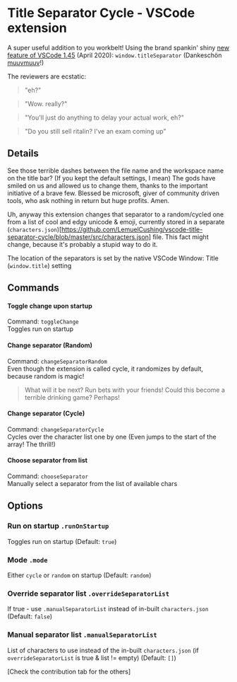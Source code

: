 # Title Separator Cycle - VSCode extension

A super useful addition to you workbelt! Using the brand spankin' shiny [new feature of VSCode 1.45](https://code.visualstudio.com/updates/v1_45#_custom-window-title-separator) (April 2020): `window.titleSeparator` (Dankeschön [muuvmuuv](https://github.com/microsoft/vscode/pull/94371)!)

The reviewers are ecstatic:

> "eh?"

> "Wow. really?"

> "You'll just do anything to delay your actual work, eh?"

> "Do you still sell ritalin? I've an exam coming up"

## Details

See those terrible dashes between the file name and the workspace name on the title bar? (If you kept the default settings, I mean) The gods have smiled on us and allowed us to change them, thanks to the important initiative of a brave few. Blessed be microsoft, giver of community driven tools, who ask nothing in return but huge profits. Amen.

Uh, anyway this extension changes that separator to a random/cycled one from a list of cool and edgy unicode & emoji, currently stored in a separate  (`characters.json`)[https://github.com/LemuelCushing/vscode-title-separator-cycle/blob/master/src/characters.json] file. This fact might change, because it's probably a stupid way to do it.

The location of the separators is set by the native VSCode Window: Title (`window.title`) setting

## Commands

#### Toggle change upon startup
Command: `toggleChange` <br>
Toggles run on startup
#### Change separator (Random)
Command: `changeSeparatorRandom`<br>
Even though the extension is called cycle, it randomizes by default, because random is magic!
>What will it be next? Run bets with your friends! Could this become a terrible drinking game? Perhaps!
#### Change separator (Cycle)
Command: `changeSeparatorCycle`<br>
Cycles over the character list one by one (Even jumps to the start of the array! The thrill!)
#### Choose separator from list
Command: `chooseSeparator`<br>
Manually select a separator from the list of available chars

## Options

### Run on startup `.runOnStartup`
Toggles run on startup (Default: `true`)

### Mode `.mode`
Either `cycle` or `random` on startup (Default: `random`)

### Override separator list `.overrideSeparatorList`
If true - use `.manualSeparatorList` instead of in-built `characters.json` (Default: `false`)

### Manual separator list `.manualSeparatorList`
List of characters to use instead of the in-built `characters.json` (if `overrideSeparatorList` is true & list != empty) (Default: `[]`)

[Check the contribution tab for the others]

